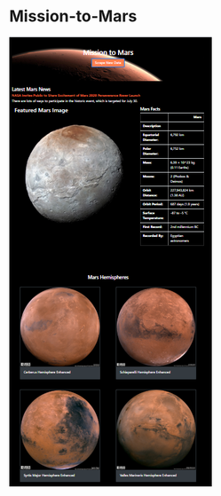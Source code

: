 # Mission-to-Mars

![Screenshot](https://raw.githubusercontent.com/jprivera49/Mission-to-Mars/master/screenshots/full_screenshot.PNG)

